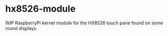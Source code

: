 # hx8526-module
WIP RaspberryPi kernel module for the HX8526 touch pane found on some round displays

